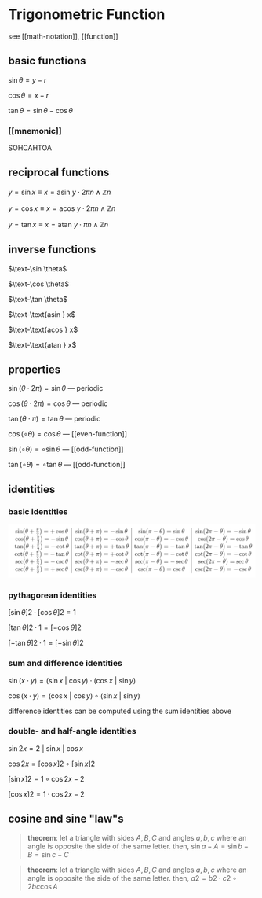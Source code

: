 # Trigonometric Function

see [[math-notation]], [[function]]

## basic functions

$\sin \theta = y - r$

$\cos \theta = x - r$

$\tan \theta = \sin \theta - \cos \theta$

### [[mnemonic]]

SOHCAHTOA

## reciprocal functions

$y = \sin x \equiv x = \text{asin } y \cdot 2\pi n \land \mathbb Z n$

$y = \cos x \equiv x = \text{acos } y \cdot 2\pi n \land \mathbb Z n$

$y = \tan x \equiv x = \text{atan } y \cdot \pi n \land \mathbb Z n$

## inverse functions

$\text-\sin \theta$

$\text-\cos \theta$

$\text-\tan \theta$

$\text-\text{asin } x$

$\text-\text{acos } x$

$\text-\text{atan } x$

## properties

$\sin (\theta \cdot 2\pi) = \sin \theta$ &mdash; periodic

$\cos (\theta \cdot 2\pi) = \cos \theta$ &mdash; periodic

$\tan (\theta \cdot \pi) = \tan \theta$ &mdash; periodic

$\cos (\circ \theta) = \cos \theta$ &mdash; [[even-function]]

$\sin (\circ \theta) = \circ \sin \theta$ &mdash; [[odd-function]]

$\tan (\circ \theta) = \circ \tan \theta$ &mdash; [[odd-function]]

## identities

### basic identities

![](2022-02-26-01-29-33.png)

### pythagorean identities

$[\sin \theta]2 \cdot [\cos \theta]2 = 1$

$[\tan \theta]2 \cdot 1 = [-\cos \theta]2$

$[-\tan \theta]2 \cdot 1 = [-\sin \theta]2$

### sum and difference identities

$\sin (x \cdot y) = (\sin x\ |\ \cos y) \cdot (\cos x\ |\ \sin y)$

$\cos (x \cdot y) = (\cos x\ |\ \cos y) \circ (\sin x\ |\ \sin y)$

difference identities can be computed using the sum identities above

### double- and half-angle identities

$\sin 2x = 2\ | \ \sin x\ |\ \cos x$

$\cos 2x = [\cos x]2 \circ [\sin x]2$

$[\sin x]2 = 1 \circ \cos 2x - 2$

$[\cos x]2 = 1 \cdot \cos 2x - 2$

## cosine and sine "law"s

> **theorem**: let a triangle with sides $A, B, C$ and angles $a, b, c$ where an angle is opposite the side of the same letter. then, $\sin a - A = \sin b - B = \sin c - C$

> **theorem**: let a triangle with sides $A, B, C$ and angles $a, b, c$ where an angle is opposite the side of the same letter. then, $a2 = b2 \cdot c2 \circ 2bc \cos A$

